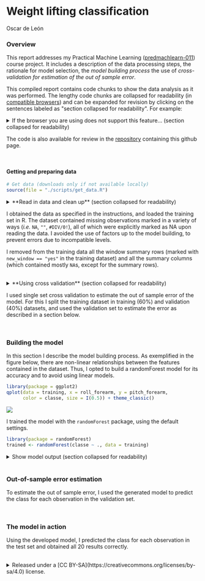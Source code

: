 # Weight lifting classification
Oscar de León  







### Overview

This report addresses my Practical Machine Learning ([predmachlearn-011](https://www.coursera.org/course/predmachlearn)) course project.
It includes a description of the data processing steps, the rationale for model selection, the _model building process_ the use of _cross-validation for estimation of the out of sample error_.

This compiled report contains code chunks to show the data analysis as it was performed.
The lengthy code chunks are collapsed for readability (in [compatible browsers](http://www.w3schools.com/tags/tag_details.asp)) and can be expanded for revision by clicking on the sentences labeled as "section collapsed for readability".
For example:

<details><summary>
If the browser you are using does not support this feature...
(section collapsed for readability)
</summary>
this text is shown upon page loading (as are the code chunks).
Otherwise, it (and the code chunks) stay collapse until you open them.
</details>

The code is also available for review in the [repository](https://github.com/odeleongt/predmachlearn-011) containing this github page.

</br>

#### Getting and preparing data


```r
# Get data (downloads only if not available locally)
source(file = "./scripts/get_data.R")
```

<details>
<summary>**Read in data and clean up** (section collapsed for readability)

I obtained the data as specified in the instructions, and loaded the training set in R.
The dataset contained missing observations marked in a variety of ways (_i.e._ `NA`, `""`, `#DIV/0!`),
all of which were explicitly marked as NA upon reading the data.
I avoided the use of factors up to the model building,
to prevent errors due to incompatible levels.

I removed from the training data all the window summary rows (marked with `new_window == "yes"` in the training dataset)
and all the summary columns (which contained mostly `NA`s, except for the summary rows).

</summary>

```r
source(file = "./scripts/prepare_data.R", echo = TRUE)
```

```

> training <- read.csv(file = "./data/pml-training.csv", 
+     stringsAsFactors = FALSE, row.names = 1, na.strings = c("#DIV/0!", 
+         "", "NA" .... [TRUNCATED] 

> meta <- c("classe", "user_name", "raw_timestamp_part_1", 
+     "raw_timestamp_part_2", "cvtd_timestamp", "new_window", "num_window")

> NAs <- sapply(X = training[!names(training) %in% meta], 
+     FUN = function(col) mean(is.na(col)))

> mostly_NA <- names(NAs)[NAs > 0.95]

> training <- subset(x = training, subset = new_window == 
+     "no", select = names(training)[!names(training) %in% c(mostly_NA, 
+     "new_window" .... [TRUNCATED] 

> modes <- sapply(X = training, FUN = mode)

> vars <- sapply(X = training[, modes == "numeric"], 
+     FUN = var, na.rm = TRUE)

> predictors <- names(training)[!names(training) %in% 
+     meta]

> training_clean <- training[, c("classe", predictors)]
```

```r
# Set classe to factor, for use with randomForest
training_clean$classe <- factor(training_clean$classe)
```
</details>

</br>


<details>
<summary>**Using cross validation** (section collapsed for readability)

I used single set cross validation to estimate the out of sample error of the model.
For this I split the training dataset in training (60%) and validation (40%) datasets,
and used the validation set to estimate the error as described in a section below.

</summary>

```r
set.seed(2015-02-22) # Set seed for reproducibility
rows_for_training <- sample(x = 1:nrow(training_clean),
                            size = ceiling(nrow(training_clean) * 0.6),
                            replace = FALSE)
training <- training_clean[rows_for_training, ]
validation <- training_clean[-rows_for_training, ]
```
</details>


</br>

### Building the model

In this section I describe the model building process.
As exemplified in the figure below, there are non-linear relationships between the features contained in the dataset.
Thus, I opted to build a randomForest model for its accuracy and to avoid using linear models.


```r
library(package = ggplot2)
qplot(data = training, x = roll_forearm, y = pitch_forearm,
      color = classe, size = I(0.5)) + theme_classic()
```

![](report_files/figure-html/descriptive_plot-1.png) 

I trained the model with the `randomForest` package, using the default settings. 


```r
library(package = randomForest)
trained <- randomForest(classe ~ ., data = training)
```

<details>
<summary>
Show model output (section collapsed for readability)
</summary>

```

Call:
 randomForest(formula = classe ~ ., data = training) 
               Type of random forest: classification
                     Number of trees: 500
No. of variables tried at each split: 7

        OOB estimate of  error rate: 0.82%
Confusion matrix:
     A    B    C    D    E class.error
A 3272    4    0    0    1 0.001525786
B   17 2181    9    1    0 0.012228261
C    0   18 2020    5    0 0.011257954
D    0    0   31 1869    1 0.016833246
E    0    1    1    6 2093 0.003807711
```
</details>


</br>

### Out-of-sample error estimation

To estimate the out of sample error, I used the generated model to predict the class for each observation in the validation set.


</br>

### The model in action

Using the developed model, I predicted the class for each observation in the test set and obtained all 20 results correctly.


</br>

<details><summary>
Released under a [CC BY-SA](https://creativecommons.org/licenses/by-sa/4.0) license.
</summary>
This analysis uses data published under CC BY-SA, so it is considered a derivative use of the [Weight Lifting Exercises Dataset](http://groupware.les.inf.puc-rio.br/har#weight_lifting_exercises) by [Groupware@LES](http://groupware.les.inf.puc-rio.br/) and released under a compatible license as required (as declared in the repository README file). 
</details>

